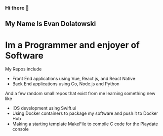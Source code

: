 ### Hi there 👋

## My Name Is Evan Dolatowski

# Im a Programmer and enjoyer of Software
  
My Repos include
- Front End applications using Vue, React.js, and React Native
- Back End applications using Go, Node.js and Python

And a few random small repos that exist from me learning something new like
- IOS development using Swift.ui
- Using Docker containers to package my software and push it to Docker Hub
- Making a starting template MakeFile to compile C code for the Playdate console





<!--
**GnarlyLasagna/GnarlyLasagna** is a ✨ _special_ ✨ repository because its `README.md` (this file) appears on your GitHub profile.

Here are some ideas to get you started:

- 🔭 I’m currently working on ...
- 🌱 I’m currently learning ...
- 👯 I’m looking to collaborate on ...
- 🤔 I’m looking for help with ...
- 💬 Ask me about ...
- 📫 How to reach me: ...
- 😄 Pronouns: ...
- ⚡ Fun fact: ...
-->
